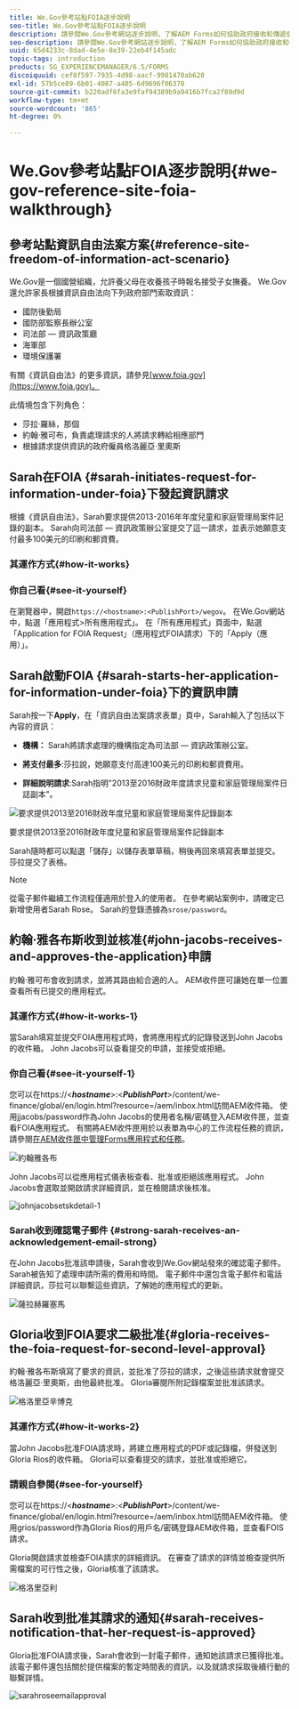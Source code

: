 ```yaml
---
title: We.Gov參考站點FOIA逐步說明
seo-title: We.Gov參考站點FOIA逐步說明
description: 請參閱We.Gov參考網站逐步說明，了解AEM Forms如何協助政府接收和傳遞個人根據《資訊自由法》要求提供的資訊。
seo-description: 請參閱We.Gov參考網站逐步說明，了解AEM Forms如何協助政府接收和傳遞個人根據《資訊自由法》要求提供的資訊。
uuid: 65d4233c-8dad-4e5e-8e39-22eb4f145adc
topic-tags: introduction
products: SG_EXPERIENCEMANAGER/6.5/FORMS
discoiquuid: cef8f597-7935-4d98-aacf-9981470ab620
exl-id: 57b5ce89-6b01-4087-a485-6d9696f06378
source-git-commit: b220adf6fa3e9faf94389b9a9416b7fca2f89d9d
workflow-type: tm+mt
source-wordcount: '865'
ht-degree: 0%

---
```


# We.Gov參考站點FOIA逐步說明{#we-gov-reference-site-foia-walkthrough}

## 參考站點資訊自由法案方案{#reference-site-freedom-of-information-act-scenario}

We.Gov是一個國營組織，允許養父母在收養孩子時報名接受子女撫養。 We.Gov還允許家長根據資訊自由法向下列政府部門索取資訊：

* 國防後勤局
* 國防部監察長辦公室
* 司法部 — 資訊政策廳
* 海軍部
* 環境保護署

有關《資訊自由法》的更多資訊，請參見[www.foia.gov](https://www.foia.gov)。

此情境包含下列角色：

* 莎拉·羅絲，那個
* 約翰·雅可布，負責處理請求的人將請求轉給相應部門
* 根據請求提供資訊的政府僱員格洛麗亞·里奧斯

## Sarah在FOIA {#sarah-initiates-request-for-information-under-foia}下發起資訊請求

根據《資訊自由法》，Sarah要求提供2013-2016年年度兒童和家庭管理局案件記錄的副本。 Sarah向司法部 — 資訊政策辦公室提交了這一請求，並表示她願意支付最多100美元的印刷和郵資費。

### 其運作方式{#how-it-works}

### 你自己看{#see-it-yourself}

在瀏覽器中，開啟`https://<hostname>:<PublishPort>/wegov`。 在We.Gov網站中，點選「應用程式>所有應用程式」。 在「所有應用程式」頁面中，點選「Application for FOIA Request」（應用程式FOIA請求）下的「Apply（應用）」。

## Sarah啟動FOIA {#sarah-starts-her-application-for-information-under-foia}下的資訊申請

Sarah按一下&#x200B;**Apply**，在「資訊自由法案請求表單」頁中，Sarah輸入了包括以下內容的資訊：

* **機構：** Sarah將請求處理的機構指定為司法部 — 資訊政策辦公室。

* **將支付最多**:莎拉說，她願意支付高達100美元的印刷和郵資費用。
* **詳細說明請求**:Sarah指明&quot;2013至2016財政年度請求兒童和家庭管理局案件日誌副本&quot;。

![要求提供2013至2016財政年度兒童和家庭管理局案件記錄副本](assets/sarahfiosform.png)

要求提供2013至2016財政年度兒童和家庭管理局案件記錄副本

Sarah隨時都可以點選「儲存」以儲存表單草稿，稍後再回來填寫表單並提交。 莎拉提交了表格。

>[!NOTE]
>
>從電子郵件繼續工作流程僅適用於登入的使用者。 在參考網站案例中，請確定已新增使用者Sarah Rose。 Sarah的登錄憑據為`srose/password`。

## 約翰·雅各布斯收到並核准{#john-jacobs-receives-and-approves-the-application}申請

約翰·雅可布會收到請求，並將其路由給合適的人。 AEM收件匣可讓她在單一位置查看所有已提交的應用程式。

### 其運作方式{#how-it-works-1}

當Sarah填寫並提交FOIA應用程式時，會將應用程式的記錄發送到John Jacobs的收件箱。 John Jacobs可以查看提交的申請，並接受或拒絕。

### 你自己看{#see-it-yourself-1}

您可以在https://&lt;***hostname***>:&lt;***PublishPort***>/content/we-finance/global/en/login.html?resource=/aem/inbox.html訪問AEM收件箱。 使用jjacobs/password作為John Jacobs的使用者名稱/密碼登入AEM收件匣，並查看FOIA應用程式。 有關將AEM收件匣用於以表單為中心的工作流程任務的資訊，請參閱[在AEM收件匣中管理Forms應用程式和任務](/help/forms/using/manage-applications-inbox.md)。

![約翰雅各布](assets/johnjacobs.png)

John Jacobs可以從應用程式儀表板查看、批准或拒絕該應用程式。 John Jacobs會選取並開啟請求詳細資訊，並在檢閱請求後核准。

![johnjacobsetskdetail-1](assets/johnjacobstaskdetail-1.png)

### <strong>Sarah收到確認電子郵件</strong> {#strong-sarah-receives-an-acknowledgement-email-strong}

在John Jacobs批准該申請後，Sarah會收到We.Gov網站發來的確認電子郵件。 Sarah被告知了處理申請所需的費用和時間。 電子郵件中還包含電子郵件和電話詳細資訊，莎拉可以聯繫這些資訊，了解她的應用程式的更新。

![薩拉赫羅塞馬](assets/sarahroseemail.png)

## Gloria收到FOIA要求二級批准{#gloria-receives-the-foia-request-for-second-level-approval}

約翰·雅各布斯填寫了要求的資訊，並批准了莎拉的請求，之後這些請求就會提交格洛麗亞·里奧斯，由他最終批准。 Gloria審閱所附記錄檔案並批准該請求。

![格洛里亞辛博克](assets/gloriariosinbox.png)

### 其運作方式{#how-it-works-2}

當John Jacobs批准FOIA請求時，將建立應用程式的PDF或記錄檔，併發送到Gloria Rios的收件箱。 Gloria可以查看提交的請求，並批准或拒絕它。

### 請親自參閱{#see-for-yourself}

您可以在https://&lt;***hostname***>:&lt;***PublishPort***>/content/we-finance/global/en/login.html?resource=/aem/inbox.html訪問AEM收件箱。 使用grios/password作為Gloria Rios的用戶名/密碼登錄AEM收件箱，並查看FOIS請求。

Gloria開啟請求並檢查FOIA請求的詳細資訊。 在審查了請求的詳情並檢查提供所需檔案的可行性之後，Gloria核准了該請求。

![格洛里亞利](assets/gloriariosapproves.png)

## Sarah收到批准其請求的通知{#sarah-receives-notification-that-her-request-is-approved}

Gloria批准FOIA請求後，Sarah會收到一封電子郵件，通知她該請求已獲得批准。 該電子郵件還包括關於提供檔案的暫定時間表的資訊，以及就請求採取後續行動的聯繫詳情。

![sarahroseemailapproval](assets/sarahroseemailapproval.png)
